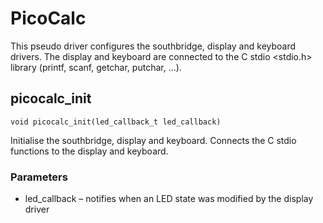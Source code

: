 # PicoCalc

This pseudo driver configures the southbridge, display and keyboard drivers. The display and keyboard are connected to the  C stdio <stdio.h> library (printf, scanf, getchar, putchar, ...).

## picocalc_init

`void picocalc_init(led_callback_t led_callback)`

Initialise the southbridge, display and keyboard. Connects the C stdio functions to the display and keyboard.

### Parameters

- led_callback – notifies when an LED state was modified by the display driver

